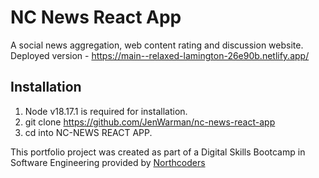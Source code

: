 # NC News React App

A social news aggregation, web content rating and discussion website.
Deployed version - https://main--relaxed-lamington-26e90b.netlify.app/

## Installation
1. Node v18.17.1 is required for installation.
2. git clone https://github.com/JenWarman/nc-news-react-app
3. cd into NC-NEWS REACT APP.


This portfolio project was created as part of a Digital Skills Bootcamp in Software Engineering provided by [Northcoders](https://northcoders.com/)